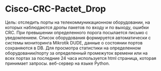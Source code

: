 # Cisco-CRC-Pactet_Drop
Цель: отследить порты на телекоммуникационном оборудовании, на которых наблюдаются дропы пакетов по входу и по выходу, ошибки CRC. При превышении определенного порога посылается письмо с уведомлением.
Список оборудования формируется автоматически с системы мониторинга Mikrotik DUDE, данные о состоянии портов сохраняются в DB.
Для просмотра статистики на определенном оборудовании/порту за определенный промежуток времени или на всех портах за последние 24 часа используется html страница, которая принимает запросы.
веб-сервер на языке Python.
